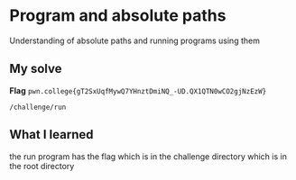 # Program and absolute paths

Understanding of absolute paths and running programs using them

## My solve
**Flag** `pwn.college{gT2SxUqfMywQ7YHnztDmiNQ_-UD.QX1QTN0wCO2gjNzEzW}`

```
/challenge/run
```

## What I learned
the run program has the flag which is in the challenge directory which is in the root directory

